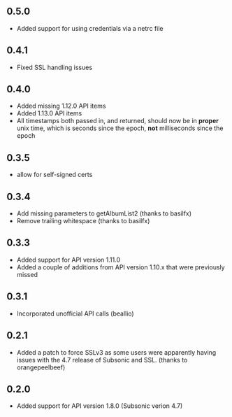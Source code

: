 ## 0.5.0

* Added support for using credentials via a netrc file

## 0.4.1

* Fixed SSL handling issues

## 0.4.0

* Added missing 1.12.0 API items
* Added 1.13.0 API items
* All timestamps both passed in, and returned, should now be in **proper** unix time, which is seconds since the epoch, **not** milliseconds since the epoch

## 0.3.5

* allow for self-signed certs

## 0.3.4

* Add missing parameters to getAlbumList2 (thanks to basilfx)
* Remove trailing whitespace (thanks to basilfx)

## 0.3.3

* Added support for API version 1.11.0
* Added a couple of additions from API version 1.10.x that were previously 
  missed

## 0.3.1

*  Incorporated unofficial API calls (beallio)

## 0.2.1

*  Added a patch to force SSLv3 as some users were apparently having issues
   with the 4.7 release of Subsonic and SSL.  (thanks to orangepeelbeef)

## 0.2.0

*  Added support for API version 1.8.0 (Subsonic verion 4.7)
